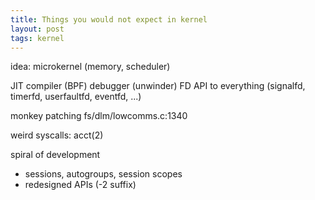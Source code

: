 ```yaml
---
title: Things you would not expect in kernel
layout: post
tags: kernel
---
```


idea: microkernel (memory, scheduler)

JIT compiler (BPF)
debugger (unwinder)
FD API to everything (signalfd, timerfd, userfaultfd, eventfd, ...)

monkey patching
fs/dlm/lowcomms.c:1340

weird syscalls: acct(2)

spiral of development
- sessions, autogroups, session scopes
- redesigned APIs (-2 suffix)
